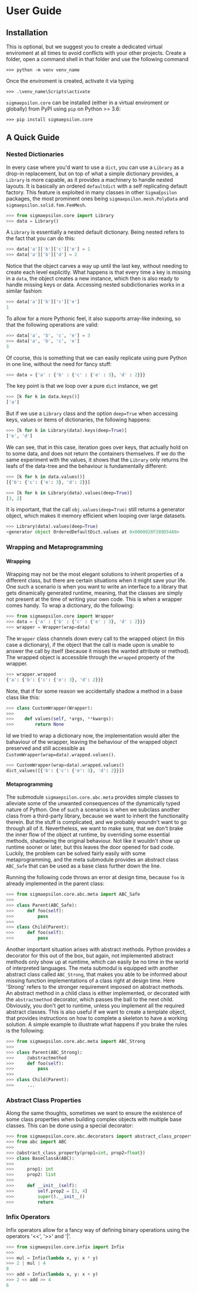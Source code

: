 # **User Guide**

## **Installation**

This is optional, but we suggest you to create a dedicated virtual enviroment at all times to avoid conflicts with your other projects. Create a folder, open a command shell in that folder and use the following command

```console
>>> python -m venv venv_name
```

Once the enviroment is created, activate it via typing

```console
>>> .\venv_name\Scripts\activate
```

`sigmaepsilon.core` can be installed (either in a virtual enviroment or globally) from PyPI using `pip` on Python >= 3.6:

```console
>>> pip install sigmaepsilon.core
```

## **A Quick Guide**

### Nested Dictionaries

In every case where you'd want to use a `dict`, you can use a `Library` as a drop-in replacement, but on top of what a simple dictionary provides, a `Library` is more capable, as it provides a machinery to handle nested layouts. It is basically an ordered `defaultdict` with a self replicating default factory. This feature is exploited in many classes in other `SigmaEpsilon` packages, the most prominent ones being `sigmaepsilon.mesh.PolyData` and `sigmaepsilon.solid.fem.FemMesh`.

```python
>>> from sigmaepsilon.core import Library
>>> data = Library()
```

A `Library` is essentially a nested default dictionary. Being nested refers to the fact that you can do this:

```python
>>> data['a']['b']['c']['e'] = 1
>>> data['a']['b']['d'] = 2
```

Notice that the object carves a way up until the last key, without needing to create each level explicitly. What happens is that every time a key is missing in a `data`, the object creates a new instance, which then is also ready to handle missing keys or data. Accessing nested subdictionaries works in a similar fashion:

```python
>>> data['a']['b']['c']['e']
1
```

To allow for a more Pythonic feel, it also supports array-like indexing, so that the following operations are valid:

```python
>>> data['a', 'b', 'c', 'e'] = 3
>>> data['a', 'b', 'c', 'e']
3
```

Of course, this is something that we can easily replicate using pure Python in one line, without the need for fancy stuff:

```python
>>> data = {'a' : {'b' : {'c' : {'e' : 3}, 'd' : 2}}}    
```

The key point is that we loop over a pure `dict` instance, we get

```python
>>> [k for k in data.keys()]
['a']    
```

But if we use a `Library` class and the option `deep=True` when accessing
keys, values or items of dictionaries, the following happens:

```python
>>> [k for k in Library(data).keys(deep=True)]
['e', 'd']    
```

We can see, that in this case, iteration goes over keys, that actually hold on to some data, and does not return the containers themselves. If we do the same experiment with the values, it shows that the `Library` only returns the leafs of the data-tree and the behaviour is fundamentally different:

```python
>>> [k for k in data.values()]
[{'b': {'c': {'e': 3}, 'd': 2}}]    
```

```python
>>> [k for k in Library(data).values(deep=True)]
[3, 2]    
```

It is important, that the call `obj.values(deep=True)` still returns a generator object, which makes it memory efficient when looping over large datasets.

```python
>>> Library(data).values(deep=True)
<generator object OrderedDefaultDict.values at 0x0000028F209D54A0>    
```

### Wrapping and Metaprogramming

#### Wrapping

Wrapping may not be the most elegant solutions to inherit properties of a different class, but there are certain situations when it might save your life. One such a scenario is when you want to write an interface to a library that gets dinamically generated runtime, meaning, that the classes are simply not present at the time of writing your own code. This is when a wrapper comes handy. To wrap a dictionary, do the following:

```python
>>> from sigmaepsilon.core import Wrapper
>>> data = {'a' : {'b' : {'c' : {'e' : 3}, 'd' : 2}}}
>>> wrapper = Wrapper(wrap=data)   
```

The `Wrapper` class channels down every call to the wrapped object (in this case a dictionary), if the object that the call is made upon is unable to answer the call by itself (because it misses the wanted attribute or method). The wrapped object is accessible through the `wrapped` property of the wrapper.

```python
>>> wrapper.wrapped
{'a': {'b': {'c': {'e': 3}, 'd': 2}}}
```

Note, that if for some reason we accidentally shadow a method in a base class like this:

```python
>>> class CustomWrapper(Wrapper):
>>>
>>>    def values(self, *args, **kwargs):
>>>        return None
```

Id we tried to wrap a dictionary now, the implementation would alter the bahaviour of the wrapper, leaving the behaviour of the wrapped object preserved and still accessible as ``CustomWrapper(wrap=data).wrapped.values()``.

```python
>>> CustomWrapper(wrap=data).wrapped.values()
dict_values([{'b': {'c': {'e': 3}, 'd': 2}}])
```

#### Metaprogramming

The submodule `sigmaepsilon.core.abc.meta` provides simple classes to alleviate some of the unwanted consequences of the dynamically typed nature of Python. One of such a scenarios is when we subclass another class from a third-party library, because we want to inherit the functionality therein. But the stuff is complicated, and we probably woundn't want to go through all of it. Nevertheless, we want to make sure, that we don't brake the inner flow of the object at runtime, by overriding some essential methods, shadowing the original behaviour. Not like it wouldn't show up runtime sooner or later, but this leaves the door opened for bad code. Luckily, the problem can be solved fairly easily with some metaprogramming, and the meta submodule provides an abstract class `ABC_Safe` that can be used as a base class further down the line.

Running the following code throws an error at design time, because `foo` is already implemented in the parent class:

```python
>>> from sigmaepsilon.core.abc.meta import ABC_Safe
>>> 
>>> class Parent(ABC_Safe):
>>>     def foo(self):
>>>         pass
>>> 
>>> class Child(Parent):
>>>     def foo(self):
>>>         pass
```

Another important situation arises with abstract methods. Python provides a decorator for this out of the box, but again, not implemented abstract methods only show up at rumtime, which can easily be no time in the world of interpreted languages. The meta submodul is equipped with another abstract class called `ABC_Strong`, that makes you able to be informed about missing function implementations of a class right at design time. Here 'Strong' refers to the stronger requirement imposed on abstract methods. An abstract method in a child class is either implemented, or decorated with the `abstractmethod` decorator, which passes the ball to the next child. Obviously, you don't get to runtime, unless you implement all the required abstract classes. This is also useful if we want to create a template object, that provides instructions on how to complete a skeleton to have a working solution. A simple example to illustrate what happens if you brake the rules is the following:

```python
>>> from sigmaepsilon.core.abc.meta import ABC_Strong
>>> 
>>> class Parent(ABC_Strong):
>>>     @abstractmethod    
>>>     def foo(self):
>>>         pass
>>> 
>>> class Child(Parent):
>>>     ...
```

### Abstract Class Properties

Along the same thoughts, sometimes we want to ensure the existence of some class
properties when building complex objects with multiple base classes. This can be done using a special decorator:

```python
>>> from sigmaepsilon.core.abc.decorators import abstract_class_property
>>> from abc import ABC
>>> 
>>> @abstract_class_property(prop1=int, prop2=float})
>>> class BaseClassA(ABC):
>>> 
>>>     prop1: int
>>>     prop2: list
>>> 
>>>     def __init__(self):
>>>         self.prop2 = [3, 4]
>>>         super().__init__()
>>>         return
```

### Infix Operators

Infix operators allow for a fancy way of defining binary operations using the operators '<<', '>>' and '|'.

```python
>>> from sigmaepsilon.core.infix import Infix
>>> 
>>> mul = Infix(lambda x, y: x * y)
>>> 2 | mul | 4
8
>>> add = Infix(lambda x, y: x + y)
>>> 2 << add >> 4
6
```
